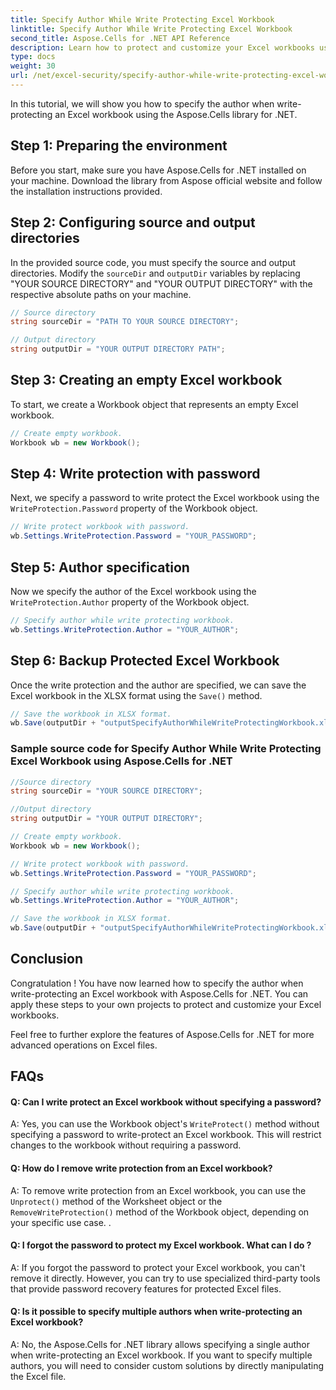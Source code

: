 ```yaml
---
title: Specify Author While Write Protecting Excel Workbook
linktitle: Specify Author While Write Protecting Excel Workbook
second_title: Aspose.Cells for .NET API Reference
description: Learn how to protect and customize your Excel workbooks using Aspose.Cells for .NET. Step by step tutorial in C#.
type: docs
weight: 30
url: /net/excel-security/specify-author-while-write-protecting-excel-workbook/
---
```


In this tutorial, we will show you how to specify the author when write-protecting an Excel workbook using the Aspose.Cells library for .NET.

## Step 1: Preparing the environment

Before you start, make sure you have Aspose.Cells for .NET installed on your machine. Download the library from Aspose official website and follow the installation instructions provided.

## Step 2: Configuring source and output directories

In the provided source code, you must specify the source and output directories. Modify the `sourceDir` and `outputDir` variables by replacing "YOUR SOURCE DIRECTORY" and "YOUR OUTPUT DIRECTORY" with the respective absolute paths on your machine.

```csharp
// Source directory
string sourceDir = "PATH TO YOUR SOURCE DIRECTORY";

// Output directory
string outputDir = "YOUR OUTPUT DIRECTORY PATH";
```

## Step 3: Creating an empty Excel workbook

To start, we create a Workbook object that represents an empty Excel workbook.

```csharp
// Create empty workbook.
Workbook wb = new Workbook();
```

## Step 4: Write protection with password

Next, we specify a password to write protect the Excel workbook using the `WriteProtection.Password` property of the Workbook object.

```csharp
// Write protect workbook with password.
wb.Settings.WriteProtection.Password = "YOUR_PASSWORD";
```

## Step 5: Author specification

Now we specify the author of the Excel workbook using the `WriteProtection.Author` property of the Workbook object.

```csharp
// Specify author while write protecting workbook.
wb.Settings.WriteProtection.Author = "YOUR_AUTHOR";
```

## Step 6: Backup Protected Excel Workbook

Once the write protection and the author are specified, we can save the Excel workbook in the XLSX format using the `Save()` method.

```csharp
// Save the workbook in XLSX format.
wb.Save(outputDir + "outputSpecifyAuthorWhileWriteProtectingWorkbook.xlsx");
```

### Sample source code for Specify Author While Write Protecting Excel Workbook using Aspose.Cells for .NET 
```csharp
//Source directory
string sourceDir = "YOUR SOURCE DIRECTORY";

//Output directory
string outputDir = "YOUR OUTPUT DIRECTORY";

// Create empty workbook.
Workbook wb = new Workbook();

// Write protect workbook with password.
wb.Settings.WriteProtection.Password = "YOUR_PASSWORD";

// Specify author while write protecting workbook.
wb.Settings.WriteProtection.Author = "YOUR_AUTHOR";

// Save the workbook in XLSX format.
wb.Save(outputDir + "outputSpecifyAuthorWhileWriteProtectingWorkbook.xlsx");

```

## Conclusion

Congratulation ! You have now learned how to specify the author when write-protecting an Excel workbook with Aspose.Cells for .NET. You can apply these steps to your own projects to protect and customize your Excel workbooks.

Feel free to further explore the features of Aspose.Cells for .NET for more advanced operations on Excel files.

## FAQs

#### Q: Can I write protect an Excel workbook without specifying a password?

A: Yes, you can use the Workbook object's `WriteProtect()` method without specifying a password to write-protect an Excel workbook. This will restrict changes to the workbook without requiring a password.

#### Q: How do I remove write protection from an Excel workbook?

A: To remove write protection from an Excel workbook, you can use the `Unprotect()` method of the Worksheet object or the `RemoveWriteProtection()` method of the Workbook object, depending on your specific use case. .

#### Q: I forgot the password to protect my Excel workbook. What can I do ?

A: If you forgot the password to protect your Excel workbook, you can't remove it directly. However, you can try to use specialized third-party tools that provide password recovery features for protected Excel files.

#### Q: Is it possible to specify multiple authors when write-protecting an Excel workbook?

A: No, the Aspose.Cells for .NET library allows specifying a single author when write-protecting an Excel workbook. If you want to specify multiple authors, you will need to consider custom solutions by directly manipulating the Excel file.
